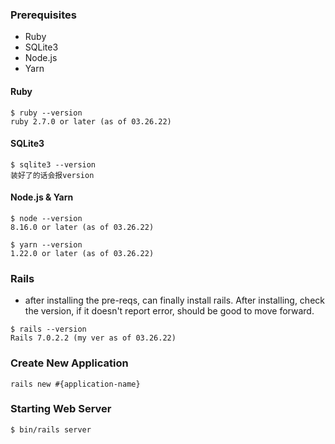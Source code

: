 ### Prerequisites

- Ruby
- SQLite3
- Node.js
- Yarn

#### Ruby

```
$ ruby --version
ruby 2.7.0 or later (as of 03.26.22)
```

#### SQLite3

```
$ sqlite3 --version
装好了的话会报version
```

#### Node.js & Yarn

```
$ node --version
8.16.0 or later (as of 03.26.22)

$ yarn --version
1.22.0 or later (as of 03.26.22)
```

### Rails

- after installing the pre-reqs, can finally install rails. After installing, check the version, if it doesn't report error, should be good to move forward.

```
$ rails --version
Rails 7.0.2.2 (my ver as of 03.26.22)
```

### Create New Application

`rails new #{application-name}`

### Starting Web Server

`$ bin/rails server`
